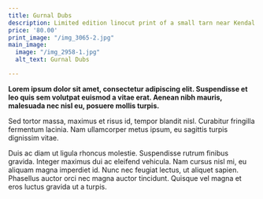 ```yaml
---
title: Gurnal Dubs
description: Limited edition linocut print of a small tarn near Kendal
price: '80.00'
print_image: "/img_3065-2.jpg"
main_image:
  image: "/img_2958-1.jpg"
  alt_text: Gurnal Dubs

---
```

**Lorem ipsum dolor sit amet, consectetur adipiscing elit. Suspendisse et leo quis sem volutpat euismod a vitae erat. Aenean nibh mauris, malesuada nec nisl eu, posuere mollis turpis.** 

Sed tortor massa, maximus et risus id, tempor blandit nisl. Curabitur fringilla fermentum lacinia. Nam ullamcorper metus ipsum, eu sagittis turpis dignissim vitae. 

Duis ac diam ut ligula rhoncus molestie. Suspendisse rutrum finibus gravida. Integer maximus dui ac eleifend vehicula. Nam cursus nisl mi, eu aliquam magna imperdiet id. Nunc nec feugiat lectus, ut aliquet sapien. Phasellus auctor orci nec magna auctor tincidunt. Quisque vel magna et eros luctus gravida ut a turpis.